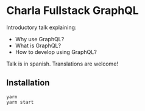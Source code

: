 # Charla Fullstack GraphQL

Introductory talk explaining:

- Why use GraphQL?
- What is GraphQL?
- How to develop using GraphQL?

Talk is in spanish. Translations are welcome!

## Installation

```
yarn
yarn start
```
